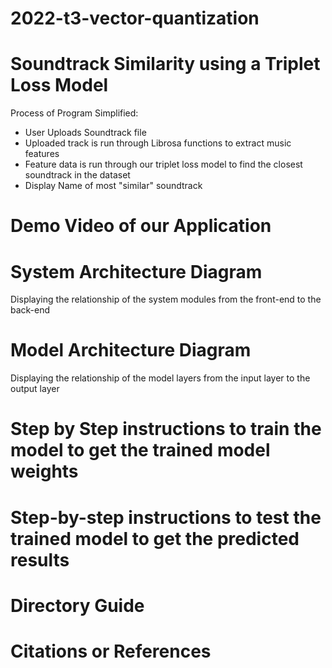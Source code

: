 # 2022-t3-vector-quantization

# Soundtrack Similarity using a Triplet Loss Model

Process of Program Simplified:
  - User Uploads Soundtrack file
  - Uploaded track is run through Librosa functions to extract music features
  - Feature data is run through our triplet loss model to find the closest soundtrack in the dataset
  - Display Name of most "similar" soundtrack

# Demo Video of our Application

# System Architecture Diagram
  Displaying the relationship of the system modules from the front-end to the back-end
  
# Model Architecture Diagram
  Displaying the relationship of the model layers from the input layer to the output layer
  
# Step by Step instructions to train the model to get the trained model weights
  

# Step-by-step instructions to test the trained model to get the predicted results
  
# Directory Guide

# Citations or References







  


